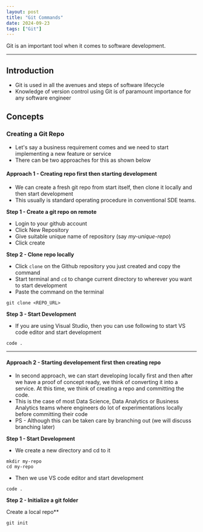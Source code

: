 ```yaml
---
layout: post
title: "Git Commands"
date: 2024-09-23
tags: ["Git"]
---
```


Git is an important tool when it comes to software development.

---

## Introduction

- Git is used in all the avenues and steps of software lifecycle
- Knowledge of version control using Git is of paramount importance for any software engineer

## Concepts

### Creating a Git Repo

- Let's say a business requirement comes and we need to start implementing a new feature or service
- There can be two approaches for this as shown below

#### Approach 1 - Creating repo first then starting development 
- We can create a fresh git repo from start itself, then clone it locally and then start development
- This usually is standard operating procedure in conventional SDE teams.

**Step 1 - Create a git repo on remote**

- Login to your github account
- Click New Repository
- Give suitable unique name of repository (say _my-unique-repo_)
- Click create

**Step 2 - Clone repo locally**

- Click `clone` on the Github repository you just created and copy the command
- Start terminal and `cd` to change current directory to wherever you want to start development
- Paste the command on the terminal

```
git clone <REPO_URL>
```

**Step 3 - Start Development**

- If you are using Visual Studio, then you can use following to start VS code editor and start development

```
code .
```

---
#### Approach 2 - Starting developement first then creating repo

- In second approach, we can start developing locally first and then after we have a proof of concept ready, we think of converting it into a service. At this time, we think of creating a repo and committing the code.
- This is the case of most Data Science, Data Analytics or Business Analytics teams where engineers do lot of experimentations locally before committing their code
- PS - Although this can be taken care by branching out (we will discuss branching later)

**Step 1 - Start Development**

- We create a new directory and cd to it

```
mkdir my-repo
cd my-repo
```

- Then we use VS code editor and start development

```
code .
```

**Step 2 - Initialize a git folder**

Create a local repo**


```
git init
```
